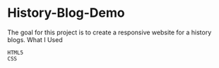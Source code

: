 # History-Blog-Demo


The goal for this project is to create a responsive website for a history blogs.
What I Used

    HTML5
    CSS
